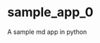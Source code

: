 # sample_app_0

<!--
#groups
Apps

#languages
Python

#frames and libs
Kivy
KivyMD

-->

A sample md app in python
